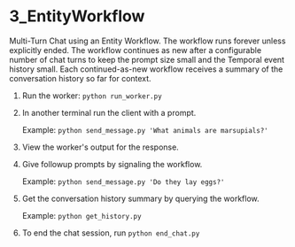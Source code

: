 # 3_EntityWorkflow
Multi-Turn Chat using an Entity Workflow. The workflow runs forever unless explicitly ended. The workflow continues as new after a configurable number of chat turns to keep the prompt size small and the Temporal event history small. Each continued-as-new workflow receives a summary of the conversation history so far for context.

1. Run the worker: `python run_worker.py`
2. In another terminal run the client with a prompt.

    Example: `python send_message.py 'What animals are marsupials?'`

3. View the worker's output for the response.
4. Give followup prompts by signaling the workflow.

    Example: `python send_message.py 'Do they lay eggs?'`
5. Get the conversation history summary by querying the workflow.
    
    Example: `python get_history.py`
6. To end the chat session, run `python end_chat.py`
